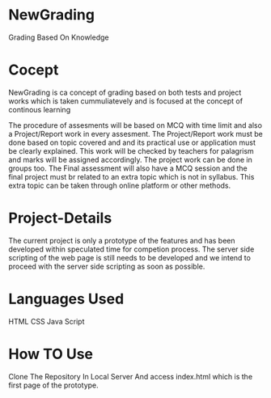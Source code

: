 # NewGrading
Grading Based On Knowledge
# Cocept
NewGrading is ca concept of grading based on both tests and project works which is taken cummuliatevely and is focused at the concept of continous learning

The procedure of assesments will be based on MCQ with time limit and also a Project/Report work in every assesment. The Project/Report work must be done based on topic covered and  and its practical use or application must be clearly explained. This work will be checked by teachers for palagrism and marks will be assigned accordingly. The project work can be done in groups too.
The Final assessment will also have a MCQ session and the final project must br related to an extra topic which is not in syllabus. This extra topic can be taken through online platform or other methods.  

# Project-Details
The current project is only a prototype of the features and has been developed within speculated time for competion process. The server side scripting of the web page is still needs to be developed and we intend to proceed with the server side scripting as soon as possible.

# Languages Used
HTML
CSS
Java Script

# How TO Use
Clone The Repository In Local Server And access index.html which is the first page of the prototype.
